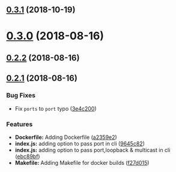 <a name="0.3.1"></a>
## [0.3.1](https://github.com/AraBlocks/ara-network-node-dns/compare/0.3.0...0.3.1) (2018-10-19)



<a name="0.3.0"></a>
# [0.3.0](https://github.com/AraBlocks/ara-network-node-dns/compare/0.2.2...0.3.0) (2018-08-16)



<a name="0.2.2"></a>
## [0.2.2](https://github.com/AraBlocks/ara-network-node-dns/compare/0.2.1...0.2.2) (2018-08-16)



<a name="0.2.1"></a>
## [0.2.1](https://github.com/AraBlocks/ara-network-node-dns/compare/9645c82...0.2.1) (2018-08-16)


### Bug Fixes

* Fix `ports` to `port` typo ([3e4c200](https://github.com/AraBlocks/ara-network-node-dns/commit/3e4c200))


### Features

* **Dockerfile:** Adding Dockerfile ([a2359e2](https://github.com/AraBlocks/ara-network-node-dns/commit/a2359e2))
* **index.js:** adding option to pass port in cli ([9645c82](https://github.com/AraBlocks/ara-network-node-dns/commit/9645c82))
* **index.js:** adding option to pass port,loopback & multicast in cli ([ebc89bf](https://github.com/AraBlocks/ara-network-node-dns/commit/ebc89bf))
* **Makefile:** Adding Makefile for docker builds ([f27d015](https://github.com/AraBlocks/ara-network-node-dns/commit/f27d015))



